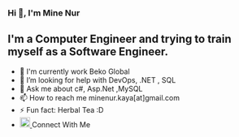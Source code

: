 ### Hi 👋, I'm Mine Nur


 <h2>I'm a Computer Engineer and trying to train myself as a Software Engineer.</h2>

- 🔭 I'm currently work Beko Global
- 🤔 I’m looking for help with DevOps, .NET , SQL
- 💬 Ask me about c#, Asp.Net ,MySQL 
- 📫 How to reach me minenur.kaya[at]gmail.com
- ⚡ Fun fact: Herbal Tea :D 
- <a href="![linkedin-icon-256x256-9ge3d19k](https://github.com/curlyengineer/curlyengineer/assets/58690262/69939050-d80c-4cc9-ba76-9df76c76408c)"> <img src="https://github.com/curlyengineer/curlyengineer/assets/58690262/023e4a9e-9495-4de5-a9c5-897c1565e6cb" width="20" height="20"> </a> Connect With Me 
